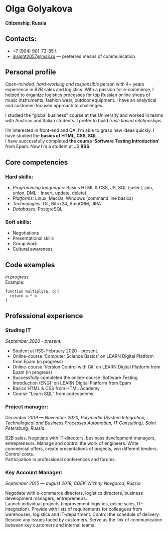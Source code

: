 # **Olga Golyakova**
#### Citizenship: Russia
## Contacts:
* +7 (904) 901-73-85 \
* insight2057@mail.ru — preferred means of communication
## Personal profile
_Open-minded, hard-working and responsible_ person with 4+ years experience in B2B sales and logistics. With a passion for e-commerce, I helped to organize logistics processes for top Russian online shops of music instruments, fashion wear, outdoor equipment. I have an analytical and customer-focused approach to challenges.

I studied the “global business” course at the University and worked in teams with Austrian and Italian students. I prefer to build _trust-based relationships_.

I’m interested in front-end and QA. I’m able to grasp new ideas quickly. I have studied the __basics of HTML, CSS, SQL__.\
I have successfully completed __the course ‘Software Testing Introduction’__ from Epam. Now I’m a student at JS __RSS__.
## Core competencies
### Hard skills:

* _Programming languages:_ Basics HTML & CSS, JS, SQL (select, join, union, DML - Insert, update, delete)
* _Platforms:_ Linux, MacOs, Windows (command line basics)
* _Technologies:_ Git, Bitrix24, AmoCRM, JIRA
* _Databases:_ PostgreSQL

### Soft skills:
* Negotiations
* Presentational skills
* Group work 
* Cultural awareness

## Code examples
_in progress_\
Example:
```
function multiply(a, b){
  return a * b
}
```
## Professional experience

### Studing IT
_September 2020 - present._

* Student at RSS: February 2020 - present.
* Online-course ‘Computer Science Basics’ on LEARN Digital Platform from Epam (in progress)
* Online-course ‘Version Control with Git’ on LEARN Digital Platform from Epam (in progress)
* Successfully completed the online-course ‘Software Testing Introduction (ENG)’ on LEARN Digital Platform from Epam
* Basics HTML & CSS from HTML Academy
* Course “Learn SQL” from codecademy.

### Project manager: 
_December 2019 — November 2020, Polymedia (System Integration, Technological and Business Processes Automation, IT Consulting), Saint Petersburg, Russia._

B2B sales. Negotiate with IT-directors, business development managers, entrepreneurs. Manage and control the work of engineers. Write commercial offers, create presentations of projects, win different tenders. Control costs.\
Participation in professional conferences and forums.

### Key Account Manager: 
_September 2015 — august 2019, CDEK, Nizhny Novgorod, Russia_

Negotiate with e-commerce directors, logistics directors, business development managers, entrepreneurs.\
Launch individual projects (improvement logistics, online sales, IT-integration). Provide with lists of requirements for colleagues from warehouses, logistics and IT-department. Control the schedule of delivery. Resolve any issues faced by customers. Serve as the link of communication between key customers and internal teams.